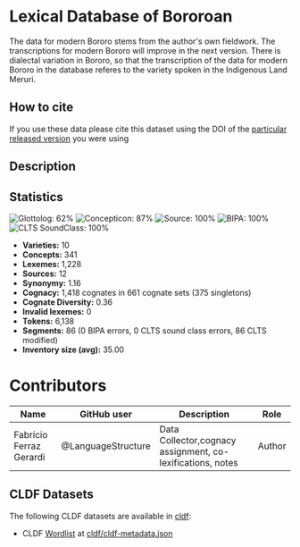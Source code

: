 # Lexical Database of Bororoan

The data for modern Bororo stems from the author's own fieldwork.
The transcriptions for modern Bororo will improve in the next version. 
There is dialectal variation in Bororo, so that the transcription of the data for modern Bororo in the database referes to the variety spoken in the Indigenous Land Meruri.

## How to cite

If you use these data please cite
this dataset using the DOI of the [particular released version](../../releases/) you were using

## Description


## Statistics


![Glottolog: 62%](https://img.shields.io/badge/Glottolog-62%25-orange.svg "Glottolog: 62%")
![Concepticon: 87%](https://img.shields.io/badge/Concepticon-87%25-yellowgreen.svg "Concepticon: 87%")
![Source: 100%](https://img.shields.io/badge/Source-100%25-brightgreen.svg "Source: 100%")
![BIPA: 100%](https://img.shields.io/badge/BIPA-100%25-brightgreen.svg "BIPA: 100%")
![CLTS SoundClass: 100%](https://img.shields.io/badge/CLTS%20SoundClass-100%25-brightgreen.svg "CLTS SoundClass: 100%")

- **Varieties:** 10
- **Concepts:** 341
- **Lexemes:** 1,228
- **Sources:** 12
- **Synonymy:** 1.16
- **Cognacy:** 1,418 cognates in 661 cognate sets (375 singletons)
- **Cognate Diversity:** 0.36
- **Invalid lexemes:** 0
- **Tokens:** 6,138
- **Segments:** 86 (0 BIPA errors, 0 CLTS sound class errors, 86 CLTS modified)
- **Inventory size (avg):** 35.00

# Contributors

Name | GitHub user | Description | Role |
--- | --- | --- | --- |
Fabrício Ferraz Gerardi | @LanguageStructure | Data Collector,cognacy assignment, co-lexifications, notes | Author |

## CLDF Datasets

The following CLDF datasets are available in [cldf](cldf):

- CLDF [Wordlist](https://github.com/cldf/cldf/tree/master/modules/Wordlist) at [cldf/cldf-metadata.json](cldf/cldf-metadata.json)
